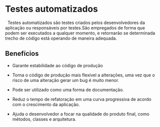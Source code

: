 # Testes automatizados

&nbsp; Testes automatizados são testes criados pelos desenvolvedores da aplicação ou responsáveis por testes.São empregados de forma que podem ser executados a qualquer momento, e retornarão se determinada trecho de código está operando de maneira adequada.

## Benefícios

- Garante estabilidade ao código de produção

- Torna o código de produção mais flexível a alterações, uma vez que o risco de uma alteração gerar um bug é muito menor.

- Pode ser utilizado como uma forma de documentação.

- Reduz o tempo de refatoração em uma curva progressiva de acordo com o crescimento da aplicação.

- Ajuda o desenvolvedor a focar na qualidade do produto final, como métodos, classes e arquitetura.